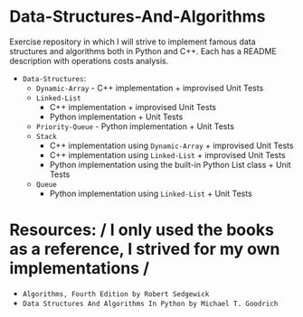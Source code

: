 # Data-Structures-And-Algorithms

Exercise repository in which I will strive to implement famous data structures and algorithms both in Python and C++.
Each has a README description with operations costs analysis.
* `Data-Structures`:
  - `Dynamic-Array`  - C++ implementation + improvised Unit Tests
  - `Linked-List`
    - C++ implementation + improvised Unit Tests
    - Python implementation + Unit Tests
  - `Priority-Queue` - Python implementation + Unit Tests
  - `Stack`
    - C++ implementation using `Dynamic-Array` + improvised Unit Tests
    - C++ implementation using `Linked-List`   + improvised Unit Tests
    - Python implementation using the built-in Python List class + Unit Tests
  - `Queue`
    - Python implementation using `Linked-List` + Unit Tests



# Resources: / I only used the books as a reference, I strived for my own implementations /
* `Algorithms, Fourth Edition by Robert Sedgewick`
* `Data Structures And Algorithms In Python by Michael T. Goodrich`
